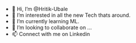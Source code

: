 - 👋 Hi, I’m @Hritik-Ubale
- 👀 I’m interested in all the new Tech thats around.
- 🌱 I’m currently learning ML.
- 💞️ I’m looking to collaborate on ...
- 📫 Connect with me on Linkedin 

<!---
Hritik-Ubale/Hritik-Ubale is a ✨ special ✨ repository because its `README.md` (this file) appears on your GitHub profile.
You can click the Preview link to take a look at your changes.
--->
